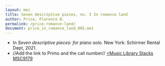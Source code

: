 ```yaml
---
layout: mei
title: Seven descriptive pieces, no. 5 In romance land
author: Price, Florence B.
permalink: /price-romance-land/
document: price_in_romance_land_005.mei
---
```


- In *Seven descriptive pieces: for piano solo.* New York: Schirmer Rental Dept, 2021.
- //Add the link to Primo and the call number// <a href="https://tufts-primo.hosted.exlibrisgroup.com/permalink/f/bnf7qa/01TUN_ALMA21281768780003851" target="_blank"><Music Library Stacks MSC9179</a>
